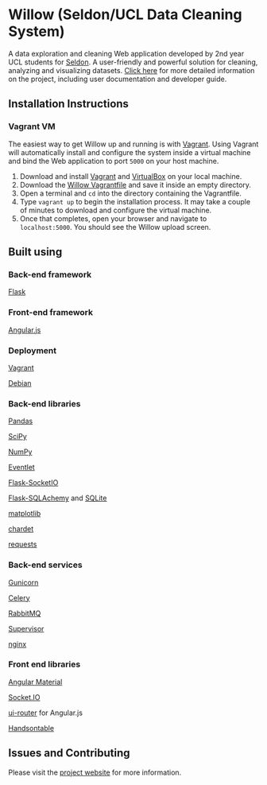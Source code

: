 # Willow (Seldon/UCL Data Cleaning System)
A data exploration and cleaning Web application developed by 2nd year UCL students for [Seldon](http://www.seldon.io/). A user-friendly and powerful solution for cleaning, analyzing and visualizing datasets. [Click here](http://students.cs.ucl.ac.uk/2015/group19/) for more detailed information on the project, including user documentation and developer guide. 

## Installation Instructions
### Vagrant VM
The easiest way to get Willow up and running is with [Vagrant](https://www.vagrantup.com/downloads.html). Using Vagrant will automatically install and configure the system inside a virtual machine and bind the Web application to port `5000` on your host machine.  

1. Download and install [Vagrant](https://www.vagrantup.com/downloads.html) and [VirtualBox](https://www.virtualbox.org/wiki/Downloads) on your local machine. 
2. Download the [Willow Vagrantfile](http://students.cs.ucl.ac.uk/2015/group19/assets/file/Vagrantfile) and save it inside an empty directory. 
3. Open a terminal and `cd` into the directory containing the Vagrantfile. 
4. Type `vagrant up` to begin the installation process. It may take a couple of minutes to download and configure the virtual machine. 
3. Once that completes, open  your browser and navigate to `localhost:5000`. You should see the Willow upload screen. 

## Built using
### Back-end framework
[Flask](http://flask.pocoo.org)

### Front-end framework
[Angular.js](https://angularjs.org)

### Deployment
[Vagrant](https://github.com/mitchellh/vagrant)

[Debian](https://www.debian.org/)

### Back-end libraries
[Pandas](http://pandas.pydata.org)

[SciPy](http://www.scipy.org/)

[NumPy](http://www.numpy.org/)

[Eventlet](http://eventlet.net/)

[Flask-SocketIO](https://github.com/miguelgrinberg/Flask-SocketIO)

[Flask-SQLAchemy](http://flask-sqlalchemy.pocoo.org/) and [SQLite](https://www.sqlite.org/)

[matplotlib](http://matplotlib.org/)

[chardet](https://chardet.github.io/)

[requests](http://python-requests.org/)

### Back-end services
[Gunicorn](http://gunicorn.org)

[Celery](http://www.celeryproject.org)

[RabbitMQ](https://www.rabbitmq.com)

[Supervisor](http://supervisord.org)

[nginx](https://www.nginx.com/resources/wiki/)

### Front end libraries
[Angular Material](https://material.angularjs.org/latest/)

[Socket.IO](http://socket.io)

[ui-router](https://github.com/angular-ui/ui-router) for Angular.js

[Handsontable](https://handsontable.com/)

## Issues and Contributing
Please visit the [project website](http://students.cs.ucl.ac.uk/2015/group19/) for more information.
